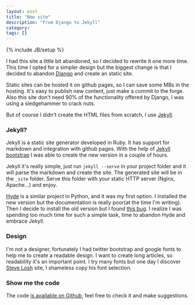 ```yaml
---
layout: post
title: "New site"
description: "From Django to Jekyll"
category: 
tags: []
---
```

{% include JB/setup %}

I had this site a little bit abandoned, so I decided to rewrite it one more time. This time I opted for a simpler design but the biggest change is that I decided to abandon [Django](https://www.djangoproject.com/) and create an static site. 

Static sites can be hosted it on github pages, so I can save some MBs in the hosting. It's easy to publish new content, just make a commit to the forge. Also this site don't need 90% of the functionality offered by Django, I was using a sledgehammer to crack nuts.

But of course I didn't create the HTML files from scratch, I use [Jekyll](http://jekyllrb.com/).

### Jekyll?

Jekyll is a static site generator developed in Ruby. It has support for markdown and integration with github pages. With the help of [Jekyll bootstrap](http://jekyllbootstrap.com/) I was able to create the new version in a couple of hours.

Jekyll it's really simple, just run `jekyll --serve` in your project folder and it will parse the markdown and create the site. The generated site will be in the `_site` folder. Serve this folder with your static HTTP server (Nginx, Apache...) and enjoy.

[Hyde](https://github.com/lakshmivyas/hyde) is a similar project in Python, and it was my first option. I installed the new version but the documentation is really poor(at the time I'm writing). Then I decide to install the old version but I found [this bug](https://github.com/lakshmivyas/hyde/issues/54). I realize I was spending too much time for such a simple task, time to abandon Hyde and embrace Jekyll.

### Design

I'm not a designer, fortunately I had twitter bootstrap and google fonts to help me to create a readable design. I want to create long articles, so readability it's an important point. I try many fonts but one day I discover [Steve Losh](http://stevelosh.com/) site, I shameless copy his font selection.

### Show me the code

The code [is available on Github](https://github.com/fsouto/fsouto.github.com), feel free to check it and make suggestions.